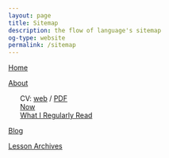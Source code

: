 ```yaml
---
layout: page
title: Sitemap
description: the flow of language's sitemap
og-type: website
permalink: /sitemap
---
```

<style>ul {list-style-type: none}</style>
[Home](/)

[About](/about)

- CV: [web](/cv) / [PDF](/pages/cv-kedziora.pdf)
- [Now](/now)
- [What I Regularly Read](/what-I-regularly-read)

[Blog](/blog)

[Lesson Archives](/lesson-archives)
